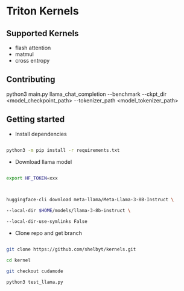 # Triton Kernels

## Supported Kernels
* flash attention
* matmul
* cross entropy

## Contributing
python3 main.py llama_chat_completion --benchmark --ckpt_dir <model_checkpoint_path> --tokenizer_path <model_tokenizer_path>


## Getting started

 

* Install dependencies

 

```bash

python3 -m pip install -r requirements.txt

```

 

* Download llama model

 

```bash

export HF_TOKEN=xxx

 

huggingface-cli download meta-llama/Meta-Llama-3-8B-Instruct \

--local-dir $HOME/models/llama-3-8b-instruct \

--local-dir-use-symlinks False

```

 

* Clone repo and get branch

 

```bash

git clone https://github.com/shelbyt/kernels.git

cd kernel

git checkout cudamode

python3 test_llama.py

```